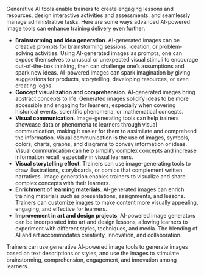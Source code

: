 Generative AI tools enable trainers to create engaging lessons and resources, design interactive activities and assessments, and seamlessly manage administrative tasks. Here are some ways advanced AI-powered image tools can enhance training delivery even further:

- **Brainstorming and idea generation**. AI-generated images can be creative prompts for brainstorming sessions, ideation, or problem-solving activities. Using AI-generated images as prompts, one can expose themselves to unusual or unexpected visual stimuli to encourage out-of-the-box thinking, then can challenge one’s assumptions and spark new ideas. AI-powered images can spark imagination by giving suggestions for products, storytelling, developing resources, or even creating logos.
- **Concept visualization and comprehension**. AI-generated images bring abstract concepts to life. Generated images solidify ideas to be more accessible and engaging for learners, especially when covering historical events, scientific phenomena, or mathematical concepts.
- **Visual communication**. Image-generating tools can help trainers showcase data or phenomena to learners through visual communication, making it easier for them to assimilate and comprehend the information. Visual communication is the use of images, symbols, colors, charts, graphs, and diagrams to convey information or ideas. Visual communication can help simplify complex concepts and increase information recall, especially in visual learners.
- **Visual storytelling effect**. Trainers can use image-generating tools to draw illustrations, storyboards, or comics that complement written narratives. Image generation enables trainers to visualize and share complex concepts with their learners.
- **Enrichment of learning materials**. AI-generated images can enrich training materials such as presentations, assignments, and lessons. Trainers can customize images to make content more visually appealing, engaging, and effective for learners.
- **Improvement in art and design projects**. AI-powered image generators can be incorporated into art and design lessons, allowing learners to experiment with different styles, techniques, and media. The blending of AI and art accommodates creativity, innovation, and collaboration.

Trainers can use generative AI-powered image tools to generate images based on text descriptions or styles, and use the images to stimulate brainstorming, comprehension, engagement, and innovation among learners.
